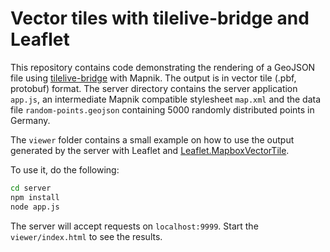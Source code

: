 # Vector tiles with tilelive-bridge and Leaflet

This repository contains code demonstrating the rendering of a GeoJSON file using [tilelive-bridge](https://github.com/mapbox/tilelive-bridge) with Mapnik. The output is in vector tile (.pbf, protobuf) format. The server directory contains the server application `app.js`, an intermediate Mapnik compatible stylesheet `map.xml` and the data file `random-points.geojson` containing 5000 randomly distributed points in Germany.

The `viewer` folder contains a small example on how to use the output generated by the server with Leaflet and [Leaflet.MapboxVectorTile](https://github.com/SpatialServer/Leaflet.MapboxVectorTile).

To use it, do the following:
```bash
cd server
npm install
node app.js
```

The server will accept requests on `localhost:9999`. Start the `viewer/index.html` to see the results.